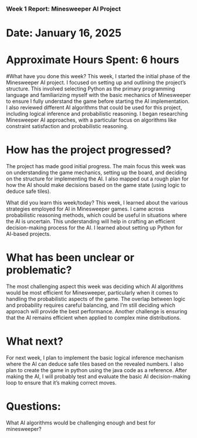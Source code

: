 ### Week 1 Report: Minesweeper AI Project
# Date: January 16, 2025
# Approximate Hours Spent: 6 hours

#What have you done this week?
This week, I started the initial phase of the Minesweeper AI project. I focused on setting up and outlining the project’s structure. This involved selecting Python as the primary programming language and familiarizing myself with the basic mechanics of Minesweeper to ensure I fully understand the game before starting the AI implementation. I also reviewed different AI algorithms that could be used for this project, including logical inference and probabilistic reasoning. I began researching Minesweeper AI approaches, with a particular focus on algorithms like constraint satisfaction and probabilistic reasoning.

# How has the project progressed?
The project has made good initial progress. The main focus this week was on understanding the game mechanics, setting up the board, and deciding on the structure for implementing the AI. I also mapped out a rough plan for how the AI should make decisions based on the game state (using logic to deduce safe tiles).

What did you learn this week/today?
This week, I learned about the various strategies employed for AI in Minesweeper games. I came across probabilistic reasoning methods, which could be useful in situations where the AI is uncertain. This understanding will help in crafting an efficient decision-making process for the AI. I learned about setting up Python for AI-based projects.

# What has been unclear or problematic?
The most challenging aspect this week was deciding which AI algorithms would be most efficient for Minesweeper, particularly when it comes to handling the probabilistic aspects of the game. The overlap between logic and probability requires careful balancing, and I’m still deciding  which approach will provide the best performance. Another challenge is ensuring that the AI remains efficient when applied to complex mine distributions.

# What next?
For next week, I plan to implement the basic logical inference mechanism where the AI can deduce safe tiles based on the revealed numbers. I also plan to create the game in python using the java code as a reference. After making the AI, I will probably test and evaluate the basic AI decision-making loop to ensure that it’s making correct moves.

# Questions:
What AI algorithms would be challenging enough and best for minesweeper?

